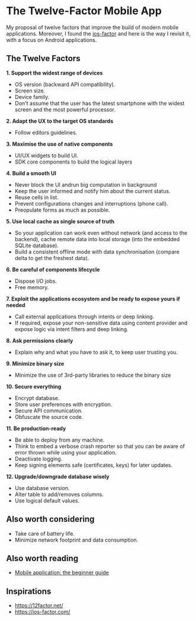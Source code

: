 # The Twelve-Factor Mobile App

My proposal of twelve factors that improve the build of modern mobile applications.
Moreover, I found the [ios-factor](https://ios-factor.com/) and here is the way I revisit it, with a focus on Android applications.

## The Twelve Factors

**1. Support the widest range of devices**

- OS version (backward API compatibility).
- Screen size.
- Device family.
- Don't assume that the user has the latest smartphone with the widest screen and the most powerful processor.

**2. Adapt the UX to the target OS standards**

- Follow editors guidelines.

**3. Maximise the use of native components**

- UI/UX widgets to build UI.
- SDK core components to build the logical layers

**4. Build a smooth UI**

- Never block the UI andrun big computation in background
- Keep the user informed and notify him about the current status.
- Reuse cells in list.
- Prevent configurations changes and interruptions (phone call).
- Preopulate forms as much as possible.

**5. Use local cache as single source of truth**

- So your application can work even without network (and access to the backend), cache remote data into local storage (into the embedded SQLite database).
- Build a consistent offline mode with data synchronisation (compare delta to get the freshest data).

**6. Be careful of components lifecycle** 

- Dispose I/O jobs.
- Free memory.

**7. Exploit the applications ecosystem and be ready to expose yours if needed**

- Call external applications through intents or deep linking.
- If required, expose your non-sensitive data using content provider and expose logic via intent filters and deep linking.

**8. Ask permissions clearly**

- Explain why and what you have to ask it, to keep user trusting you.

**9. Minimize binary size**

- Minimize the use of 3rd-party libraries to reduce the binary size

**10. Secure everything**

- Encrypt database.
- Store user preferences with encryption.
- Secure API communication.
- Obfuscate the source code.

**11. Be production-ready**

- Be able to deploy from any machine.
- Think to embed a verbose crash reporter so that you can be aware of error thrown while using your application.
- Deactivate logging.
- Keep signing elements safe (certificates, keys) for later updates.

**12. Upgrade/downgrade database wisely**

- Use database version.
- Alter table to add/removes columns.
- Use logical default values.

## Also worth considering

- Take care of battery life.
- Minimize network footprint and data consumption.

## Also worth reading

- [Mobile application: the beginner guide](https://github.com/RoRoche/talks/blob/master/mobile_application_beginner_guide/mobile_application_beginner_guide.md)

## Inspirations

- <https://12factor.net/>
- <https://ios-factor.com/>
